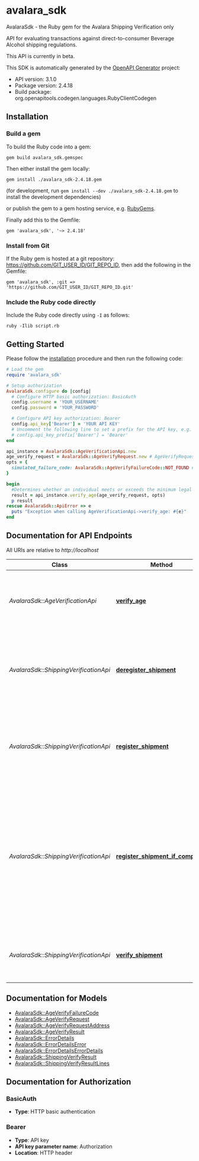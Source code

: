 # avalara_sdk

AvalaraSdk - the Ruby gem for the Avalara Shipping Verification only

API for evaluating transactions against direct-to-consumer Beverage Alcohol shipping regulations.

This API is currently in beta.


This SDK is automatically generated by the [OpenAPI Generator](https://openapi-generator.tech) project:

- API version: 3.1.0
- Package version: 2.4.18
- Build package: org.openapitools.codegen.languages.RubyClientCodegen

## Installation

### Build a gem

To build the Ruby code into a gem:

```shell
gem build avalara_sdk.gemspec
```

Then either install the gem locally:

```shell
gem install ./avalara_sdk-2.4.18.gem
```

(for development, run `gem install --dev ./avalara_sdk-2.4.18.gem` to install the development dependencies)

or publish the gem to a gem hosting service, e.g. [RubyGems](https://rubygems.org/).

Finally add this to the Gemfile:

    gem 'avalara_sdk', '~> 2.4.18'

### Install from Git

If the Ruby gem is hosted at a git repository: https://github.com/GIT_USER_ID/GIT_REPO_ID, then add the following in the Gemfile:

    gem 'avalara_sdk', :git => 'https://github.com/GIT_USER_ID/GIT_REPO_ID.git'

### Include the Ruby code directly

Include the Ruby code directly using `-I` as follows:

```shell
ruby -Ilib script.rb
```

## Getting Started

Please follow the [installation](#installation) procedure and then run the following code:

```ruby
# Load the gem
require 'avalara_sdk'

# Setup authorization
AvalaraSdk.configure do |config|
  # Configure HTTP basic authorization: BasicAuth
  config.username = 'YOUR_USERNAME'
  config.password = 'YOUR_PASSWORD'

  # Configure API key authorization: Bearer
  config.api_key['Bearer'] = 'YOUR API KEY'
  # Uncomment the following line to set a prefix for the API key, e.g. 'Bearer' (defaults to nil)
  # config.api_key_prefix['Bearer'] = 'Bearer'
end

api_instance = AvalaraSdk::AgeVerificationApi.new
age_verify_request = AvalaraSdk::AgeVerifyRequest.new # AgeVerifyRequest | Information about the individual whose age is being verified.
opts = {
  simulated_failure_code: AvalaraSdk::AgeVerifyFailureCode::NOT_FOUND # AgeVerifyFailureCode | (Optional) The failure code included in the simulated response of the endpoint. Note that this endpoint is only available in Sandbox for testing purposes.
}

begin
  #Determines whether an individual meets or exceeds the minimum legal drinking age.
  result = api_instance.verify_age(age_verify_request, opts)
  p result
rescue AvalaraSdk::ApiError => e
  puts "Exception when calling AgeVerificationApi->verify_age: #{e}"
end

```

## Documentation for API Endpoints

All URIs are relative to *http://localhost*

Class | Method | HTTP request | Description
------------ | ------------- | ------------- | -------------
*AvalaraSdk::AgeVerificationApi* | [**verify_age**](docs/AgeVerificationApi.md#verify_age) | **POST** /api/v2/ageverification/verify | Determines whether an individual meets or exceeds the minimum legal drinking age.
*AvalaraSdk::ShippingVerificationApi* | [**deregister_shipment**](docs/ShippingVerificationApi.md#deregister_shipment) | **DELETE** /api/v2/companies/{companyCode}/transactions/{transactionCode}/shipment/registration | Removes the transaction from consideration when evaluating regulations that span multiple transactions.
*AvalaraSdk::ShippingVerificationApi* | [**register_shipment**](docs/ShippingVerificationApi.md#register_shipment) | **PUT** /api/v2/companies/{companyCode}/transactions/{transactionCode}/shipment/registration | Registers the transaction so that it may be included when evaluating regulations that span multiple transactions.
*AvalaraSdk::ShippingVerificationApi* | [**register_shipment_if_compliant**](docs/ShippingVerificationApi.md#register_shipment_if_compliant) | **PUT** /api/v2/companies/{companyCode}/transactions/{transactionCode}/shipment/registerIfCompliant | Evaluates a transaction against a set of direct-to-consumer shipping regulations and, if compliant, registers the transaction so that it may be included when evaluating regulations that span multiple transactions.
*AvalaraSdk::ShippingVerificationApi* | [**verify_shipment**](docs/ShippingVerificationApi.md#verify_shipment) | **GET** /api/v2/companies/{companyCode}/transactions/{transactionCode}/shipment/verify | Evaluates a transaction against a set of direct-to-consumer shipping regulations.


## Documentation for Models

 - [AvalaraSdk::AgeVerifyFailureCode](docs/AgeVerifyFailureCode.md)
 - [AvalaraSdk::AgeVerifyRequest](docs/AgeVerifyRequest.md)
 - [AvalaraSdk::AgeVerifyRequestAddress](docs/AgeVerifyRequestAddress.md)
 - [AvalaraSdk::AgeVerifyResult](docs/AgeVerifyResult.md)
 - [AvalaraSdk::ErrorDetails](docs/ErrorDetails.md)
 - [AvalaraSdk::ErrorDetailsError](docs/ErrorDetailsError.md)
 - [AvalaraSdk::ErrorDetailsErrorDetails](docs/ErrorDetailsErrorDetails.md)
 - [AvalaraSdk::ShippingVerifyResult](docs/ShippingVerifyResult.md)
 - [AvalaraSdk::ShippingVerifyResultLines](docs/ShippingVerifyResultLines.md)


## Documentation for Authorization


### BasicAuth

- **Type**: HTTP basic authentication

### Bearer


- **Type**: API key
- **API key parameter name**: Authorization
- **Location**: HTTP header

